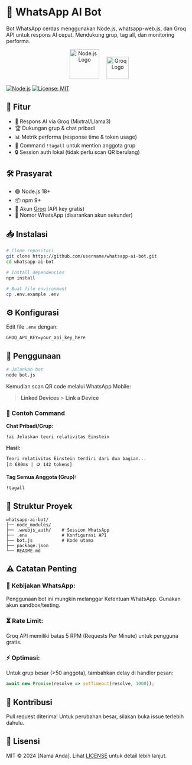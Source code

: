 # 🤖 WhatsApp AI Bot

Bot WhatsApp cerdas menggunakan Node.js, whatsapp-web.js, dan Groq API untuk respons AI cepat. Mendukung grup, tag all, dan monitoring performa.

<p align="center">
  <img src="https://upload.wikimedia.org/wikipedia/commons/d/d9/Node.js_logo.svg" alt="Node.js Logo" height="80">
  &nbsp;&nbsp;&nbsp;
  <img src="https://www.ciscoinvestments.com/assets/logos/groq-logo.png" alt="Groq Logo" height="60">
</p>

[![Node.js](https://img.shields.io/badge/Node.js-18%2B-green)](https://nodejs.org/)
[![License: MIT](https://img.shields.io/badge/License-MIT-blue.svg)](LICENSE)

## 🌟 Fitur
- 🤖 Respons AI via Groq (Mixtral/Llama3)
- 🏆 Dukungan grup & chat pribadi
- 📊 Metrik performa (response time & token usage)
- 👥 Command `!tagall` untuk mention anggota grup
- 🔒 Session auth lokal (tidak perlu scan QR berulang)

## 🛠️ Prasyarat
- 🟢 Node.js 18+
- 📦 npm 9+
- 🔑 Akun [Groq](https://console.groq.com) (API key gratis)
- 📱 Nomor WhatsApp (disarankan akun sekunder)

## 📥 Instalasi
```bash
# Clone repositori
git clone https://github.com/username/whatsapp-ai-bot.git
cd whatsapp-ai-bot

# Install dependencies
npm install

# Buat file environment
cp .env.example .env
```

## ⚙️ Konfigurasi
Edit file `.env` dengan:
```
GROQ_API_KEY=your_api_key_here
```

## 🚀 Penggunaan
```bash
# Jalankan bot
node bot.js
```
Kemudian scan QR code melalui WhatsApp Mobile:
> **Linked Devices** > **Link a Device**

### 📌 Contoh Command
**Chat Pribadi/Grup:**
```
!ai Jelaskan teori relativitas Einstein
```
**Hasil:**
```
Teori relativitas Einstein terdiri dari dua bagian...
[⏱ 680ms | 🪙 142 tokens]
```

**Tag Semua Anggota (Grup):**
```
!tagall
```

## 📁 Struktur Proyek
```
whatsapp-ai-bot/
├── node_modules/
├── .wwebjs_auth/    # Session WhatsApp
├── .env             # Konfigurasi API
├── bot.js           # Kode utama
├── package.json
└── README.md
```

## ⚠️ Catatan Penting
### 📜 Kebijakan WhatsApp:
Penggunaan bot ini mungkin melanggar Ketentuan WhatsApp. Gunakan akun sandbox/testing.

### ⏳ Rate Limit:
Groq API memiliki batas 5 RPM (Requests Per Minute) untuk pengguna gratis.

### ⚡ Optimasi:
Untuk grup besar (>50 anggota), tambahkan delay di handler pesan:
```javascript
await new Promise(resolve => setTimeout(resolve, 1000));
```

## 🤝 Kontribusi
Pull request diterima! Untuk perubahan besar, silakan buka issue terlebih dahulu.

## 📜 Lisensi
MIT © 2024 [Nama Anda]. Lihat [LICENSE](LICENSE) untuk detail lebih lanjut.
